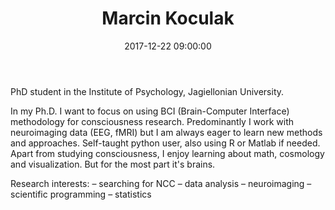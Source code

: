 ﻿---
layout: post
title:  "Marcin Koculak"
name: Marcin
surname: Koculak
date:   2017-12-22 09:00:00
categories: people
image-file: /images/people/mkoculak.jpg
category: clab
mail: koculak.marcin@gmail.com
website: 
twitter:
researchgate: 
---

PhD student in the Institute of Psychology, Jagiellonian University.

In my Ph.D. I want to focus on using BCI (Brain-Computer Interface) methodology for consciousness research. Predominantly I work with neuroimaging data (EEG, fMRI) but I am always eager to learn new methods and approaches. Self-taught python user, also using R or Matlab if needed. Apart from studying consciousness, I enjoy learning about math, cosmology and visualization. But for the most part it's brains.

Research interests:
– searching for NCC
– data analysis
– neuroimaging
– scientific programming
– statistics
